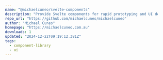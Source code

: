```yaml
---
name: "@michaelcuneo/svelte-components"
description: "Provide Svelte components for rapid prototyping and UI development."
repo_url: "https://github.com/michaelcuneo/michaelcuneo"
author: "Michael Cuneo"
homepage: "https://michaelcuneo.com.au"
downloads: 1
updated: "2024-12-22T09:19:12.381Z"
tags: 
  - component-library
  - ui
---
```

